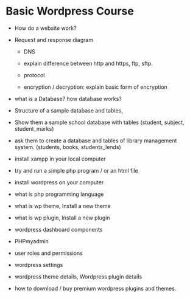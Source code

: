 # Basic Wordpress Course
- How do a website work?

- Request and response diagram

  - DNS

  - explain difference between http and https, ftp, sftp.
  - protocol
  - encryption / decryption: explain basic form of encryption

- what is a Database? how database works?
- Structure of a sample database and tables, 
- Show them a sample school database with tables (student, subject, student_marks)
- ask them to create a database and tables of library management system. (students, books, students_lends)

- install xampp in your local computer
- try and run a simple php program / or an html file

- install wordpress on your computer
- what is php programming language
- what is wp theme, Install a new theme
- what is wp plugin, Install a new plugin
- wordpress dashboard components
- PHPmyadmin
- user roles and permissions
- wordpress settings
- wordpress theme details, Wordpress plugin details
- how to download / buy premium wordpress plugins and themes.